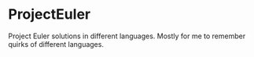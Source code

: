 # ProjectEuler
Project Euler solutions in different languages.  Mostly for me to remember quirks of different languages.
